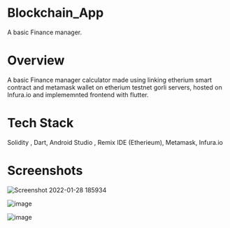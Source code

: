 # Blockchain_App 
A basic Finance manager.

# Overview
A basic Finance manager calculator made using linking etherium smart contract and metamask wallet on etherium testnet gorli servers, hosted on Infura.io and implememnted frontend with flutter.

# Tech Stack
Solidity , Dart, Android Studio , Remix IDE (Etherieum), Metamask, Infura.io   

# Screenshots

![Screenshot 2022-01-28 185934](https://user-images.githubusercontent.com/57047418/151580144-60d81655-7cec-4ef9-8afd-1f3eb37c7ecf.png)

![image](https://user-images.githubusercontent.com/57047418/151580505-bb9bef4c-ec17-4378-8106-526b8b12a50f.png)

![image](https://user-images.githubusercontent.com/57047418/151581242-a899d9fb-367d-4939-9b19-af0773d83986.png)
